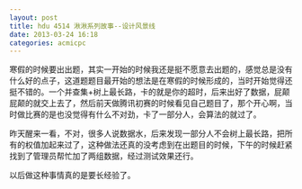 ```yaml
---
layout: post
title: hdu 4514 湫湫系列故事--设计风景线 
date: 2013-03-24 16:18
categories: acmicpc
---
```


寒假的时候要出出题，其实一开始的时候我还是挺不愿意去出题的，感觉总是没有什么好的点子，这道题题目最开始的想法是在寒假的时候形成的，当时开始觉得还挺不错的。一个并查集+树上最长路，卡的就是你的超时，后来出好了数据，屁颠屁颠的就交上去了，然后前天做腾讯初赛的时候看见自己题目了，那个开心啊，当时做比赛的是也没觉得有什么不对劲，卡了一部分人，会算法的就过了。

昨天醒来一看，不对，很多人说数据水，后来发现一部分人不会树上最长路，把所有的权值加起来过了，这种做法还真的没考虑到在出题目的时候，下午的时候赶紧找到了管理员帮忙加了两组数据，经过测试效果还行。

以后做这种事情真的是要长经验了。
